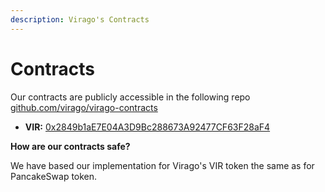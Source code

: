 ```yaml
---
description: Virago's Contracts
---
```


# Contracts

Our contracts are publicly accessible in the following repo [github.com/virago/virago-contracts](https://github.com/virago/virago-contracts)

- **VIR:** [0x2849b1aE7E04A3D9Bc288673A92477CF63F28aF4](https://bscscan.com/address/0x2849b1aE7E04A3D9Bc288673A92477CF63F28aF4)


**How are our contracts safe?**

We have based our implementation for Virago's VIR token the same as for PancakeSwap token. 
